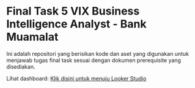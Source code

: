 # Final Task 5 VIX Business Intelligence Analyst - Bank Muamalat

Ini adalah repositori yang berisikan kode dan aset yang digunakan untuk menjawab tugas final task sesuai dengan dokumen prerequisite yang disediakan.

Lihat dashboard: [Klik disini untuk menuju Looker Studio]("https://lookerstudio.google.com/s/gVA0u4eJ-no")